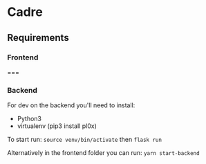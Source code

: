 # Cadre

## Requirements
### Frontend
===

### Backend
For dev on the backend you'll need to install: 
- Python3
- virtualenv (pip3 install pl0x)

To start run:
`source venv/bin/activate` then
`flask run`

Alternatively in the frontend folder you can run:
`yarn start-backend`
